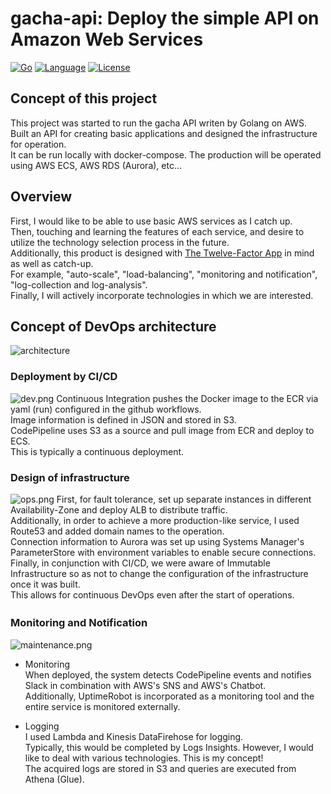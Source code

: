 # gacha-api: Deploy the simple API on Amazon Web Services

[![Go](https://github.com/GotoRen/gacha-api/actions/workflows/go.yml/badge.svg)](https://github.com/GotoRen/gacha-api/actions/workflows/go.yml)
[![Language](https://img.shields.io/badge/Go-1.18.0-blue.svg)](https://github.com/Pluslab/cyphonic)
[![License](https://img.shields.io/badge/license-MIT-blue.svg)](https://opensource.org/licenses/MIT)
## Concept of this project
This project was started to run the gacha API writen by Golang on AWS.<br>
Built an API for creating basic applications and designed the infrastructure for operation.<br>
It can be run locally with docker-compose. The production will be operated using AWS ECS, AWS RDS (Aurora), etc...<br>

## Overview
First, I would like to be able to use basic AWS services as I catch up.<br>
Then, touching and learning the features of each service, and desire to utilize the technology selection process in the future.<br>
Additionally, this product is designed with [The Twelve-Factor App](https://12factor.net/) in mind as well as catch-up.<br>
For example, "auto-scale", "load-balancing", "monitoring and notification", "log-collection and log-analysis".<br>
Finally, I will actively incorporate technologies in which we are interested.<br>

## Concept of DevOps architecture
![architecture](https://user-images.githubusercontent.com/63791288/113522998-0c822200-95e0-11eb-851a-ee61c69076f1.png)

### Deployment by CI/CD
![dev.png](https://user-images.githubusercontent.com/63791288/168437418-e4a88f98-888d-4005-b357-98f1ac04a547.png)
Continuous Integration pushes the Docker image to the ECR via yaml (run) configured in the github workflows.<br>
Image information is defined in JSON and stored in S3.<br>
CodePipeline uses S3 as a source and pull image from ECR and deploy to ECS.<br>
This is typically a continuous deployment.<br>

### Design of infrastructure
![ops.png](https://user-images.githubusercontent.com/63791288/168437521-9f775beb-e281-48e2-82ce-0032d699f666.png)
First, for fault tolerance, set up separate instances in different Availability-Zone and deploy ALB to distribute traffic.<br>
Additionally, in order to achieve a more production-like service, I used Route53 and added domain names to the operation.<br>
Connection information to Aurora was set up using Systems Manager's ParameterStore with environment variables to enable secure connections.<br>
Finally, in conjunction with CI/CD, we were aware of Immutable Infrastructure so as not to change the configuration of the infrastructure once it was built.<br>
This allows for continuous DevOps even after the start of operations.<br>

### Monitoring and Notification　
![maintenance.png](https://user-images.githubusercontent.com/63791288/168437532-a7ae8bf1-fd62-48f5-948e-f306f6a133a5.png)
- Monitoring<br>
When deployed, the system detects CodePipeline events and notifies Slack in combination with AWS's SNS and AWS's Chatbot.<br>
Additionally, UptimeRobot is incorporated as a monitoring tool and the entire service is monitored externally.<br>

- Logging<br>
I used Lambda and Kinesis DataFirehose for logging.<br>
Typically, this would be completed by Logs Insights. However, I would like to deal with various technologies. This is my concept!<br>
The acquired logs are stored in S3 and queries are executed from Athena (Glue).<br>
